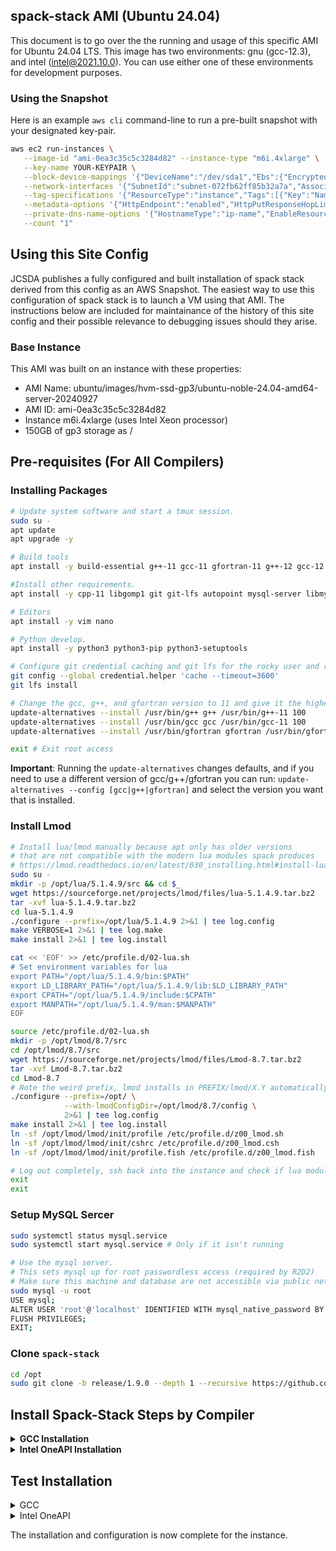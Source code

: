 ## spack-stack AMI (Ubuntu 24.04)

This document is to go over the the running and usage of this specific AMI for Ubuntu 24.04 LTS. This image has two environments: gnu (gcc-12.3), and intel (intel@2021.10.0). You can use either one of these environments for development purposes.

### Using the Snapshot

Here is an example `aws cli` command-line to run a pre-built snapshot with your designated key-pair.

```bash
aws ec2 run-instances \
   --image-id "ami-0ea3c35c5c3284d82" --instance-type "m6i.4xlarge" \
   --key-name YOUR-KEYPAIR \
   --block-device-mappings '{"DeviceName":"/dev/sda1","Ebs":{"Encrypted":false,"DeleteOnTermination":true,"Iops":3000,"SnapshotId":"snap-05fb00e35af5550e7","VolumeSize":150,"VolumeType":"gp3","Throughput":125}}' \
   --network-interfaces '{"SubnetId":"subnet-072fb62ff85b32a7a","AssociatePublicIpAddress":true,"DeviceIndex":0,"Groups":["sg-0091fa8e748fbe355"]}' \
   --tag-specifications '{"ResourceType":"instance","Tags":[{"Key":"Name","Value":"ubuntu2404-spack-stack-1.9-gcc-oneapi"}]}' \
   --metadata-options '{"HttpEndpoint":"enabled","HttpPutResponseHopLimit":2,"HttpTokens":"required"}' \
   --private-dns-name-options '{"HostnameType":"ip-name","EnableResourceNameDnsARecord":false,"EnableResourceNameDnsAAAARecord":false}' \
   --count "1" 
```

## Using this Site Config

JCSDA publishes a fully configured and built installation of spack stack derived
from this config as an AWS Snapshot. The easiest way to use this
configuration of spack stack is to launch a VM using that AMI. The instructions
below are included for maintainance of the history of this site config and
their possible relevance to debugging issues should they arise.

### Base Instance

This AMI was built on an instance with these properties:

* AMI Name: ubuntu/images/hvm-ssd-gp3/ubuntu-noble-24.04-amd64-server-20240927
* AMI ID: ami-0ea3c35c5c3284d82
* Instance m6i.4xlarge  (uses Intel Xeon processor)
* 150GB of gp3 storage as /

## Pre-requisites (For All Compilers)

### Installing Packages

```bash
# Update system software and start a tmux session.
sudo su -
apt update
apt upgrade -y

# Build tools
apt install -y build-essential g++-11 gcc-11 gfortran-11 g++-12 gcc-12 gfortran-12 g++-13 gcc-13 gfortran-13 make cmake automake autoconf apt-utils

#Install other requirements.
apt install -y cpp-11 libgomp1 git git-lfs autopoint mysql-server libmysqlclient-dev qtbase5-dev qt5-qmake libqt5svg5-dev qt5dxcb-plugin wget curl file tcl-dev gnupg2 iproute2 locales unzip less bzip2 gettext libtree pkg-config libcurl4-openssl-dev mysql-server

# Editors
apt install -y vim nano 

# Python develop.
apt install -y python3 python3-pip python3-setuptools

# Configure git credential caching and git lfs for the rocky user and root.
git config --global credential.helper 'cache --timeout=3600'
git lfs install

# Change the gcc, g++, and gfortran version to 11 and give it the highest priority
update-alternatives --install /usr/bin/g++ g++ /usr/bin/g++-11 100
update-alternatives --install /usr/bin/gcc gcc /usr/bin/gcc-11 100
update-alternatives --install /usr/bin/gfortran gfortran /usr/bin/gfortran-11 100

exit # Exit root access
```

**Important**: Running the `update-alternatives` changes defaults, and if you need to use a different version of gcc/g++/gfortran you can run: `update-alternatives --config [gcc|g++|gfortran]` and select the version you want that is installed.

### Install Lmod

```bash
# Install lua/lmod manually because apt only has older versions
# that are not compatible with the modern lua modules spack produces
# https://lmod.readthedocs.io/en/latest/030_installing.html#install-lua-x-y-z-tar-gz
sudo su -
mkdir -p /opt/lua/5.1.4.9/src && cd $_
wget https://sourceforge.net/projects/lmod/files/lua-5.1.4.9.tar.bz2
tar -xvf lua-5.1.4.9.tar.bz2
cd lua-5.1.4.9
./configure --prefix=/opt/lua/5.1.4.9 2>&1 | tee log.config
make VERBOSE=1 2>&1 | tee log.make
make install 2>&1 | tee log.install

cat << 'EOF' >> /etc/profile.d/02-lua.sh
# Set environment variables for lua
export PATH="/opt/lua/5.1.4.9/bin:$PATH"
export LD_LIBRARY_PATH="/opt/lua/5.1.4.9/lib:$LD_LIBRARY_PATH"
export CPATH="/opt/lua/5.1.4.9/include:$CPATH"
export MANPATH="/opt/lua/5.1.4.9/man:$MANPATH"
EOF

source /etc/profile.d/02-lua.sh
mkdir -p /opt/lmod/8.7/src
cd /opt/lmod/8.7/src
wget https://sourceforge.net/projects/lmod/files/Lmod-8.7.tar.bz2
tar -xvf Lmod-8.7.tar.bz2
cd Lmod-8.7
# Note the weird prefix, lmod installs in PREFIX/lmod/X.Y automatically
./configure --prefix=/opt/ \
            --with-lmodConfigDir=/opt/lmod/8.7/config \
            2>&1 | tee log.config
make install 2>&1 | tee log.install
ln -sf /opt/lmod/lmod/init/profile /etc/profile.d/z00_lmod.sh
ln -sf /opt/lmod/lmod/init/cshrc /etc/profile.d/z00_lmod.csh
ln -sf /opt/lmod/lmod/init/profile.fish /etc/profile.d/z00_lmod.fish

# Log out completely, ssh back into the instance and check if lua modules work
exit
exit
```

### Setup MySQL Sercer

```bash
sudo systemctl status mysql.service
sudo systemctl start mysql.service # Only if it isn't running

# Use the mysql server.
# This sets mysql up for root passwordless access (required by R2D2)
# Make sure this machine and database are not accessible via public networks
sudo mysql -u root
USE mysql;
ALTER USER 'root'@'localhost' IDENTIFIED WITH mysql_native_password BY '';
FLUSH PRIVILEGES;
EXIT;
```

### Clone `spack-stack`

```bash
cd /opt
sudo git clone -b release/1.9.0 --depth 1 --recursive https://github.com/jcsda/spack-stack.git
```

## Install Spack-Stack Steps by Compiler

<details>
<summary><b>GCC Installation</b></summary>

```bash
sudo su -

cd /opt/spack-stack
source setup.sh
# Swap default module type for default linux.
sed -i 's/tcl/lmod/g' configs/sites/tier2/linux.default/modules.yaml
spack stack create env --site linux.default --template unified-dev --name unified-env-gcc --compiler gcc
cd envs/unified-env-gcc 
spack env activate -p .
export SPACK_SYSTEM_CONFIG_PATH="$PWD/site"
spack external find --scope system \
    --exclude cmake \
    --exclude curl --exclude openssl \
    --exclude openssh --exclude python
spack external find --scope system wget
spack external find --scope system mysql
spack external find --scope system grep
spack compiler find --scope system
unset SPACK_SYSTEM_CONFIG_PATH
# ACTION: Edit the site/compilers.yaml with the following.
#   1) Delete or comment gcc-13 refs and preserve only gcc-12
#   2) Delete or comment clang refs.
# ACTION: Edit the site/packages.yaml and add these packages
# If not present.
cat << 'EOF' >> $PWD/site/packages.yaml
  gcc:
    buildable: false
    externals:
    - spec: gcc@11.4.0
      prefix: /usr
  gcc-runtime:
    buildable: false
    externals:
    - spec: gcc-runtime@11.4.0
      prefix: /usr
  qt:
    buildable: false
    externals:
    - spec: qt@5.15.3
      prefix: /usr
      version: [5.15.3]
EOF

# Continue configuration.
spack config add "packages:all:compiler:[gcc@11.4.0]"
spack config add "packages:all:providers:mpi:[openmpi@5.0.5]"
spack config add "packages:fontconfig:variants:+pic"
spack config add "packages:pixman:variants:+pic"
spack config add "packages:cairo:variants:+pic"
spack config add "packages:ewok-env:variants:+mysql"

# Concretize and install
spack concretize 2>&1 | tee log.concretize
${SPACK_STACK_DIR}/util/show_duplicate_packages.py -d -c log.concretize
spack install --fail-fast -j 12 2>&1 | tee log.install

# Install modules
spack module lmod refresh
spack stack setup-meta-modules

# Add a number of default module locations to the lmod startup script.
cat << 'EOF' >> /etc/profile.d/z01_lmod.sh
module use /opt/spack-stack/envs/unified-env-gcc/install/modulefiles/Core
EOF
```

</details>

<details>
<summary><b>Intel OneAPI Installation</b></summary>

#### Install Intel OneAPI Compiler

```bash
sudo su -

wget -O- https://apt.repos.intel.com/intel-gpg-keys/GPG-PUB-KEY-INTEL-SW-PRODUCTS.PUB | gpg --dearmor | tee /usr/share/keyrings/oneapi-archive-keyring.gpg > /dev/null
echo "deb [signed-by=/usr/share/keyrings/oneapi-archive-keyring.gpg] https://apt.repos.intel.com/oneapi all main" | tee /etc/apt/sources.list.d/oneAPI.list
apt update 
apt install intel-oneapi-compiler-dpcpp-cpp-2024.2 intel-oneapi-compiler-fortran-2024.2 intel-oneapi-mpi-devel-2021.13 intel-oneapi-tbb-devel-2021.13 intel-oneapi-mkl-devel-2024.2 -y

exit
```

#### Install Intel OneAPI Spack-Stack Environment

```bash
sudo su -

source /opt/intel/oneapi/setvars.sh

cd /opt/spack-stack
source ./setup.sh

spack stack create env --site linux.default --template unified-dev --name unified-env-oneapi --compiler oneapi
cd envs/unified-env-oneapi
spack env activate -p .

export SPACK_SYSTEM_CONFIG_PATH="${PWD}/site"

spack external find --scope system --exclude bison --exclude openssl --exclude python --exclude gettext --exclude m4 --exclude cmake --exclude curl
spack external find --scope system perl
spack external find --scope system wget
spack external find --scope system texlive
spack external find --scope system mysql
spack external find --scope system grep

# No external find for pre-installed intel-oneapi-mpi,
# and no way to add object entry to list using "spack config add".
cat << 'EOF' >> ${SPACK_SYSTEM_CONFIG_PATH}/packages.yaml
  gcc:
    buildable: false
    externals:
    - spec: gcc@13.3.0
      prefix: /usr
  gcc-runtime:
    buildable: false
    externals:
    - spec: gcc-runtime@13.3.0
      prefix: /usr
  intel-oneapi-mkl:
    buildable: false
    externals:
    - spec: intel-oneapi-mkl@2024.2
      prefix: /opt/intel/oneapi
  intel-oneapi-mpi:
    buildable: false
    externals:
    - spec: intel-oneapi-mpi@2021.13%oneapi@2024.2.1
      prefix: /opt/intel/oneapi
  intel-oneapi-tbb:
    buildable: false
    externals:
    - spec: intel-oneapi-tbb@2021.13
      prefix: /opt/intel/oneapi
  intel-oneapi-runtime:
    buildable: false
    externals:
    - spec: intel-oneapi-runtime%oneapi@2024.2.1
      prefix: /opt/intel/oneapi
EOF

# Can't find qt5 because qtpluginfo is broken,
# and no way to add object entry to list using "spack config add".
cat << 'EOF' >> ${SPACK_SYSTEM_CONFIG_PATH}/packages.yaml
  qt:
    buildable: false
    externals:
    - spec: qt@5.15.3
      prefix: /usr
EOF

spack compiler find --scope system

# Replace ifx with ifort
sed -i 's/ifx/ifort/g' ${PWD}/site/compilers.yaml

unset SPACK_SYSTEM_CONFIG_PATH

spack config add "packages:all:providers:mpi:[intel-oneapi-mpi@2021.13]"
spack config add "packages:all:compiler:[oneapi@2024.2.1, gcc@13.3.0]"
spack config add "packages:gmake:buildable:False"

spack concretize 2>&1 | tee log.concretize
${SPACK_STACK_DIR}/util/show_duplicate_packages.py -d log.concretize
spack install --fail-fast -j 12 2>&1 | tee log.install
spack module lmod refresh
spack stack setup-meta-modules

cat << 'EOF' >> /etc/profile.d/z01_lmod.sh
module use /opt/spack-stack/envs/unified-env-oneapi/install/modulefiles/Core
EOF
```

</details>

## Test Installation

<details>
<summary>GCC</summary>

```bash
# Example given for building jedi-bundle
module use /opt/spack-stack/envs/unified-dev-gcc/install/modulefiles/Core
module load stack-gcc/11.4.0
module load stack-openmpi/5.0.5
module load base-env
module load jedi-mpas-env
module load jedi-fv3-env
module load ewok-env
module load sp

mkdir ~/jedi
cd ~/jedi
git clone https://github.com/JCSDA-internal/jedi-bundle.git
cd jedi-bundle
mkdir build && cd build
ecbuild ../
make update
make -j10
ctest
```

</details>

<details>
<summary>Intel OneAPI</summary>

```bash
# Re-source the intel OneAPI environment
source /opt/intel/oneapi/setvars.sh

# Example given for building jedi-bundle
module use /opt/spack-stack/envs/unified-env-oneapi/install/modulefiles/Core
module load stack-oneapi/2024.2.1
module load stack-intel-oneapi-mpi/2021.13
module load base-env
module load jedi-mpas-env
module load jedi-fv3-env
module load ewok-env
module load sp

mkdir /opt/jedi
cd /opt/jedi
git clone https://github.com/JCSDA-internal/jedi-bundle.git
cd jedi-bundle
mkdir build && cd build
ecbuild ../
make update
make -j10
ctest
```

</details>

The installation and configuration is now complete for the instance.
